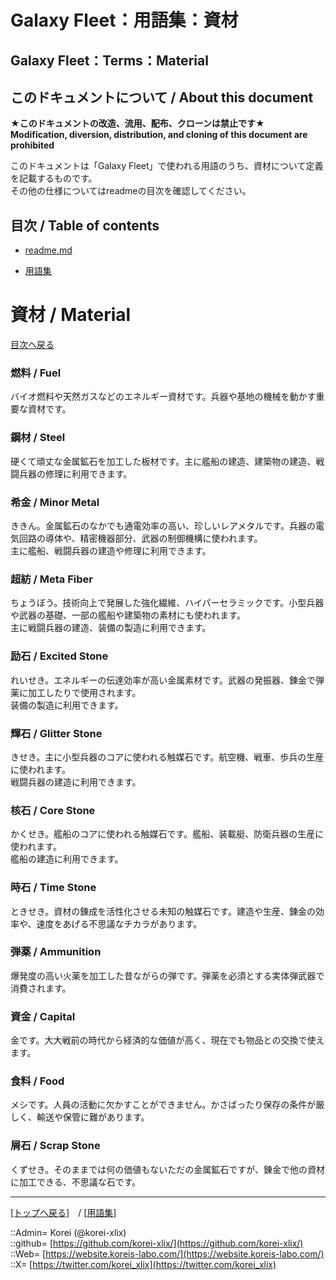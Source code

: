 # Galaxy Fleet：用語集：資材

## Galaxy Fleet：Terms：Material

## このドキュメントについて / About this document

**★このドキュメントの改造、流用、配布、クローンは禁止です★**  
    **Modification, diversion, distribution, and cloning of this document are prohibited**  
  
このドキュメントは「Galaxy Fleet」で使われる用語のうち、資材について定義を記載するものです。  
その他の仕様についてはreadmeの目次を確認してください。  





## 目次 / Table of contents

* [readme.md](/readme.md)

* [用語集](/term/readme.md)








<h1>資材 / Material</h1>  

[目次へ戻る](#目次--table-of-contents)  
  

### 燃料 / Fuel
  
バイオ燃料や天然ガスなどのエネルギー資材です。兵器や基地の機械を動かす重要な資材です。  
  

### 鋼材 / Steel
  
硬くて頑丈な金属鉱石を加工した板材です。主に艦船の建造、建築物の建造、戦闘兵器の修理に利用できます。  
  

### 希金 / Minor Metal
  
ききん。金属鉱石のなかでも通電効率の高い、珍しいレアメタルです。兵器の電気回路の導体や、精密機器部分、武器の制御機構に使われます。  
主に艦船、戦闘兵器の建造や修理に利用できます。  
  

### 超紡 / Meta Fiber
  
ちょうぼう。技術向上で発展した強化繊維、ハイパーセラミックです。小型兵器や武器の基礎、一部の艦船や建築物の素材にも使われます。  
主に戦闘兵器の建造、装備の製造に利用できます。  
  

### 励石 / Excited Stone
  
れいせき。エネルギーの伝達効率が高い金属素材です。武器の発振器、錬金で弾薬に加工したりで使用されます。  
装備の製造に利用できます。  
  

### 輝石 / Glitter Stone
  
きせき。主に小型兵器のコアに使われる触媒石です。航空機、戦車、歩兵の生産に使われます。  
戦闘兵器の建造に利用できます。  
  

### 核石 / Core Stone
  
かくせき。艦船のコアに使われる触媒石です。艦船、装載艇、防衛兵器の生産に使われます。  
艦船の建造に利用できます。  
  

### 時石 / Time Stone
  
ときせき。資材の錬成を活性化させる未知の触媒石です。建造や生産、錬金の効率や、速度をあげる不思議なチカラがあります。  
  

### 弾薬 / Ammunition
  
爆発度の高い火薬を加工した昔ながらの弾です。弾薬を必須とする実体弾武器で消費されます。  
  

### 資金 / Capital
  
金です。大大戦前の時代から経済的な価値が高く、現在でも物品との交換で使えます。  
  

### 食料 / Food
  
メシです。人員の活動に欠かすことができません。かさばったり保存の条件が厳しく、輸送や保管に難があります。  
  

### 屑石 / Scrap Stone
  
くずせき。そのままでは何の価値もないただの金属鉱石ですが、錬金で他の資材に加工できる、不思議な石です。  
  





***
[[トップへ戻る]](/readme.md)　/
[[用語集]](/term/readme.md)  
  
::Admin= Korei (@korei-xlix)  
::github= [https://github.com/korei-xlix/](https://github.com/korei-xlix/)  
::Web= [https://website.koreis-labo.com/](https://website.koreis-labo.com/)  
::X= [https://twitter.com/korei_xlix](https://twitter.com/korei_xlix)  
